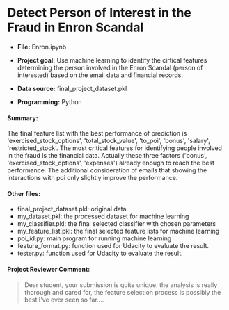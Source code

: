 # Detect Person of Interest in the Fraud in Enron Scandal

* **File:** Enron.ipynb
* **Project goal:** Use machine learning to identify the cirtical features determining the person involved in the Enron Scandal (person of interested) based on the email data and financial records.
 
* **Data source:** final_project_dataset.pkl

* **Programming:** Python 

#### Summary: 
The final feature list with the best performance of prediction is 'exercised_stock_options', 'total_stock_value', 'to_poi', 'bonus', 'salary', 'restricted_stock'. The most critical features for identifying people involved in the fraud is the financial data. Actually these three factors ('bonus', 'exercised_stock_options', 'expenses') already enough to reach the best performance. The additional consideration of emails that showing the interactions with poi only slightly improve the performance.

#### Other files:
* final_project_dataset.pkl: original data
* my_dataset.pkl: the processed dataset for machine learning
* my_classifier.pkl: the final selected classifier with chosen parameters 
* my_feature_list.pkl: the final selected feature lists for machine learning
* poi_id.py: main program for running machine learning
* feature_format.py: function used for Udacity to evaluate the result.
* tester.py: function used for Udacity to evaluate the result.

#### Project Reviewer Comment:
>Dear student,
your submission is quite unique, the analysis is really thorough and cared for, the feature selection process is possibly the best I've ever seen so far....


